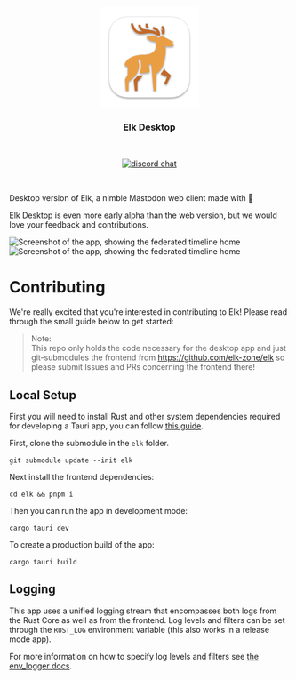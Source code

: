 <p align="center">
  <img width="180" src="./logo.png" alt="Elk desktop logo">
</p>
<h3 align="center">Elk Desktop</h3>
<br/>
<p align="center">
  <a href="https://chat.elk.zone"><img src="https://img.shields.io/badge/chat-discord-blue?style=flat&logo=discord" alt="discord chat"></a>
</p>
<br/>

Desktop version of Elk, a nimble Mastodon web client made with 🧡 

Elk Desktop is even more early alpha than the web version, but we would love your feedback and contributions.

![Screenshot of the app, showing the federated timeline home](./Screenshot-light.png#gh-light-mode-only)
![Screenshot of the app, showing the federated timeline home](./Screenshot-dark.png#gh-dark-mode-only)

# Contributing

We're really excited that you're interested in contributing to Elk! Please read through the small guide below to get started:

> Note: 
> <br>
> This repo only holds the code necessary for the desktop app and just git-submodules the frontend from https://github.com/elk-zone/elk so please submit Issues and PRs concerning the frontend there! 

## Local Setup

First you will need to install Rust and other system dependencies required for developing a Tauri app, you can follow [this guide](https://tauri.app/v1/guides/getting-started/prerequisites).

First, clone the submodule in the `elk` folder.

```
git submodule update --init elk
```

Next install the frontend dependencies:

```
cd elk && pnpm i
```

Then you can run the app in development mode:

```
cargo tauri dev
```

To create a production build of the app:

```
cargo tauri build
```

## Logging

This app uses a unified logging stream that encompasses both logs from the Rust Core as well as from the frontend. Log levels and filters can be set through the `RUST_LOG` environment variable (this also works in a release mode app).

For more information on how to specify log levels and filters see [the env_logger docs](https://docs.rs/env_logger/latest/env_logger/index.html).

